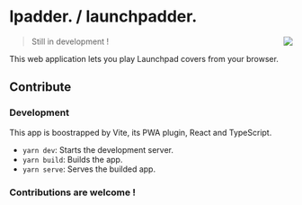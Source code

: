 # lpadder. / launchpadder.

<img align="right" src="https://raw.githubusercontent.com/Vexcited/lpadder/main/public/android-chrome-x192.png" />

> Still in development !

This web application lets you play Launchpad covers
from your browser.

## Contribute

### Development

This app is boostrapped by Vite, its PWA plugin,
React and TypeScript.

- `yarn dev`: Starts the development server.
- `yarn build`: Builds the app.
- `yarn serve`: Serves the builded app.

### Contributions are welcome !
